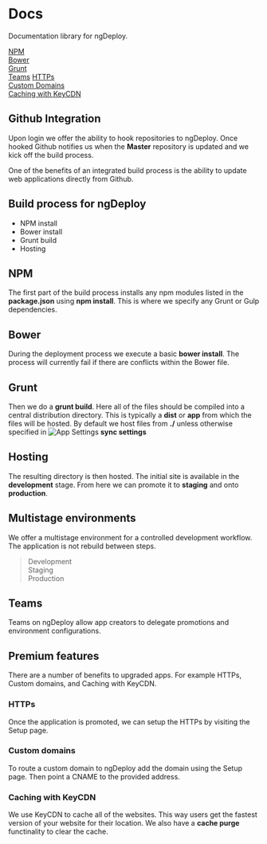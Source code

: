 # Docs
Documentation library for ngDeploy.   

[NPM](#npm-install)  
[Bower](#bower)  
[Grunt](#grunt)  
[Teams](#teams)
[HTTPs](#HTTPs)  
[Custom Domains](#custom-domains)  
[Caching with KeyCDN](#caching-with-keycdn)

## Github Integration
Upon login we offer the ability to hook repositories to ngDeploy. Once hooked Github notifies us when the **Master** repository is updated and we kick off the build process. 

One of the benefits of an integrated build process is the ability to update web applications directly from Github.

## Build process for ngDeploy
- NPM install
- Bower install
- Grunt build
- Hosting

## NPM
The first part of the build process installs any npm modules listed in the **package.json** using **npm install**. This is where we specify any Grunt or Gulp dependencies.

## Bower
During the deployment process we execute a basic **bower install**. The process will currently fail if there are conflicts within the Bower file. 

## Grunt
Then we do a **grunt build**. Here all of the files should be compiled into a central distribution directory. This is typically a **dist**  or **app** from which the files will be hosted. By default we host files from **./** unless otherwise specified in ![App Settings](http://res.cloudinary.com/ngdeploy/image/upload/c_fit,h_24/v1469102560/Screen_Shot_2016-07-21_at_8.02.25_AM_qkjgfu.png) **sync settings** 

## Hosting
The resulting directory is then hosted. The initial site is available in the **development** stage. From here we can promote it to **staging** and onto **production**. 

## Multistage environments
We offer a multistage environment for a controlled development workflow. The application is not rebuild between steps.   

> Development  
> Staging  
> Production  

## Teams
Teams on ngDeploy allow app creators to delegate promotions and environment configurations.

## Premium features
There are a number of benefits to upgraded apps. For example HTTPs, Custom domains, and Caching with KeyCDN. 

### HTTPs
Once the application is promoted, we can setup the HTTPs by visiting the Setup page. 

### Custom domains
To route a custom domain to ngDeploy add the domain using the Setup page. Then point a CNAME to the provided address.

### Caching with KeyCDN
We use KeyCDN to cache all of the websites. This way users get the fastest version of your website for their location. We also have a **cache purge** functinality to clear the cache. 
